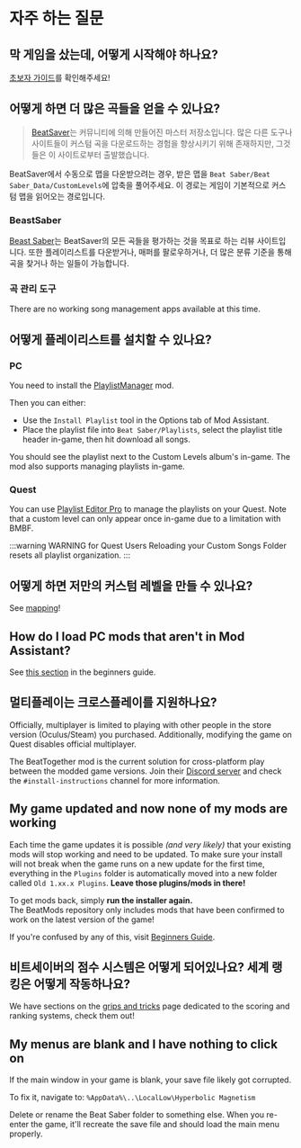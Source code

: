 # 자주 하는 질문

## 막 게임을 샀는데, 어떻게 시작해야 하나요?
[초보자 가이드](/beginners-guide.md)를 확인해주세요!

## 어떻게 하면 더 많은 곡들을 얻을 수 있나요?
> [BeatSaver](https://beatsaver.com)는 커뮤니티에 의해 만들어진 마스터 저장소입니다. 많은 다른 도구나 사이트들이 커스텀 곡을 다운로드하는 경험을 향상시키기 위해 존재하지만, 그것들은 이 사이트로부터 출발했습니다.

BeatSaver에서 수동으로 맵을 다운받으려는 경우, 받은 맵을 `Beat Saber/Beat Saber_Data/CustomLevels`에 압축을 풀어주세요. 이 경로는 게임이 기본적으로 커스텀 맵을 읽어오는 경로입니다.

### BeastSaber
[Beast Saber](https://www.bsaber.com)는 BeatSaver의 모든 곡들을 평가하는 것을 목표로 하는 리뷰 사이트입니다. 또한 플레이리스트를 다운받거나, 매퍼를 팔로우하거나, 더 많은 분류 기준을 통해 곡을 찾거나 하는 일들이 가능합니다.

### 곡 관리 도구

There are no working song management apps available at this time.

## 어떻게 플레이리스트를 설치할 수 있나요?

### PC
You need to install the [PlaylistManager](https://github.com/rithik-b/PlaylistManager/releases/latest) mod.

Then you can either:

* Use the `Install Playlist` tool in the Options tab of Mod Assistant.
* Place the playlist file into `Beat Saber/Playlists`, select the playlist title header in-game, then hit download all songs.

You should see the playlist next to the Custom Levels album's in-game. The mod also supports managing playlists in-game.

### Quest
You can use [Playlist Editor Pro](https://beatsaberquest.com/bmbf/my-tools/playlist-editor-pro/) to manage the playlists on your Quest. Note that a custom level can only appear once in-game due to a limitation with BMBF.

:::warning WARNING for Quest Users Reloading your Custom Songs Folder resets all playlist organization. :::

## 어떻게 하면 저만의 커스텀 레벨을 만들 수 있나요?
See [mapping](/mapping/)!

## How do I load PC mods that aren't in Mod Assistant?
See [this section](/pc-modding.md#manual-installation) in the beginners guide.

## 멀티플레이는 크로스플레이를 지원하나요?
Officially, multiplayer is limited to playing with other people in the store version (Oculus/Steam) you purchased. Additionally, modifying the game on Quest disables official multiplayer.

The BeatTogether mod is the current solution for cross-platform play between the modded game versions. Join their [Discord server](https://discord.com/invite/gezGrFG4tz) and check the `#install-instructions` channel for more information.

## My game updated and now none of my mods are working
Each time the game updates it is possible *(and very likely)* that your existing mods will stop working and need to be updated. To make sure your install will not break when the game runs on a new update for the first time, everything in the `Plugins` folder is automatically moved into a new folder called `Old 1.xx.x Plugins`. **Leave those plugins/mods in there!**

To get mods back, simply **run the installer again.**  
The BeatMods repository only includes mods that have been confirmed to work on the latest version of the game!

If you're confused by any of this, visit [Beginners Guide](/beginners-guide.md).

## 비트세이버의 점수 시스템은 어떻게 되어있나요? 세계 랭킹은 어떻게 작동하나요?
We have sections on the [grips and tricks](/grips-and-tricks.md) page dedicated to the scoring and ranking systems, check them out!

## My menus are blank and I have nothing to click on
If the main window in your game is blank, your save file likely got corrupted.

To fix it, navigate to: `%AppData%\..\LocalLow\Hyperbolic Magnetism`

Delete or rename the Beat Saber folder to something else. When you re-enter the game, it'll recreate the save file and should load the main menu properly.
